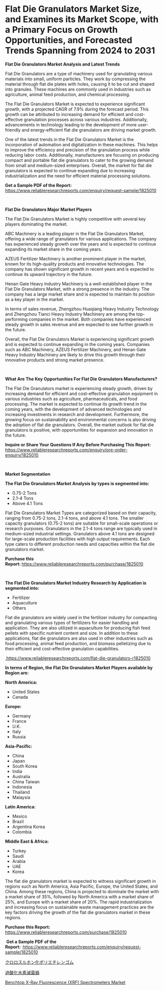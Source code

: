 <p><h1>Flat Die Granulators Market Size, and Examines its Market Scope, with a Primary Focus on Growth Opportunities, and Forecasted Trends Spanning from 2024 to 2031</h1></p><p><strong>Flat Die Granulators Market Analysis and Latest Trends</strong></p>
<p><p>Flat Die Granulators are a type of machinery used for granulating various materials into small, uniform particles. They work by compressing the material through flat die plates with holes, causing it to be cut and shaped into granules. These machines are commonly used in industries such as agriculture, animal feed production, and chemical processing.</p><p>The Flat Die Granulators Market is expected to experience significant growth, with a projected CAGR of 7.9% during the forecast period. This growth can be attributed to increasing demand for efficient and cost-effective granulation processes across various industries. Additionally, advancements in technology leading to the development of more user-friendly and energy-efficient flat die granulators are driving market growth.</p><p>One of the latest trends in the Flat Die Granulators Market is the incorporation of automation and digitalization in these machines. This helps to improve the efficiency and precision of the granulation process while reducing labor costs. Additionally, manufacturers are focusing on producing compact and portable flat die granulators to cater to the growing demand from small and medium-sized enterprises. Overall, the market for flat die granulators is expected to continue expanding due to increasing industrialization and the need for efficient material processing solutions.</p></p>
<p><strong>Get a Sample PDF of the Report:&nbsp;</strong> <a href="https://www.reliableresearchreports.com/enquiry/request-sample/1825010">https://www.reliableresearchreports.com/enquiry/request-sample/1825010</a></p>
<p>&nbsp;</p>
<p><strong>Flat Die Granulators Major Market Players</strong></p>
<p><p>The Flat Die Granulators Market is highly competitive with several key players dominating the market. </p><p>ABC Machinery is a leading player in the Flat Die Granulators Market, offering a wide range of granulators for various applications. The company has experienced steady growth over the years and is expected to continue expanding its market share in the coming years. </p><p>AZEUS Fertilizer Machinery is another prominent player in the market, known for its high-quality products and innovative technologies. The company has shown significant growth in recent years and is expected to continue its upward trajectory in the future.</p><p>Henan Gate Heavy Industry Machinery is a well-established player in the Flat Die Granulators Market, with a strong presence in the industry. The company has a large market share and is expected to maintain its position as a key player in the market.</p><p>In terms of sales revenue, Zhengzhou Huaqiang Heavy Industry Technology and Zhengzhou Tianci Heavy Industry Machinery are among the top-performing companies in the market. Both companies have experienced steady growth in sales revenue and are expected to see further growth in the future.</p><p>Overall, the Flat Die Granulators Market is experiencing significant growth and is expected to continue expanding in the coming years. Companies such as ABC Machinery, AZEUS Fertilizer Machinery, and Henan Gate Heavy Industry Machinery are likely to drive this growth through their innovative products and strong market presence.</p></p>
<p>&nbsp;</p>
<p><strong>What Are The Key Opportunities For Flat Die Granulators Manufacturers?</strong></p>
<p><p>The Flat Die Granulators market is experiencing steady growth, driven by increasing demand for efficient and cost-effective granulation equipment in various industries such as agriculture, pharmaceuticals, and food processing. The market is expected to continue its growth trend in the coming years, with the development of advanced technologies and increasing investments in research and development. Furthermore, the growing focus on sustainability and environmental concerns is also driving the adoption of flat die granulators. Overall, the market outlook for flat die granulators is positive, with opportunities for expansion and innovation in the future.</p></p>
<p><strong>Inquire or Share Your Questions If Any Before Purchasing This Report:</strong> <a href="https://www.reliableresearchreports.com/enquiry/pre-order-enquiry/1825010">https://www.reliableresearchreports.com/enquiry/pre-order-enquiry/1825010</a></p>
<p>&nbsp;</p>
<p><strong>Market Segmentation</strong></p>
<p><strong>The Flat Die Granulators Market Analysis by types is segmented into:</strong></p>
<p><ul><li>0.75-2 Tons</li><li>2.1-4 Tons</li><li>Above 4.1 Tons</li></ul></p>
<p><p>Flat Die Granulators Market Types are categorized based on their capacity, ranging from 0.75-2 tons, 2.1-4 tons, and above 4.1 tons. The smaller capacity granulators (0.75-2 tons) are suitable for small-scale operations or research purposes. Granulators in the 2.1-4 tons range are typically used in medium-sized industrial settings. Granulators above 4.1 tons are designed for large-scale production facilities with high output requirements. Each type caters to different production needs and capacities within the flat die granulators market.</p></p>
<p><strong>Purchase this Report:&nbsp;</strong><a href="https://www.reliableresearchreports.com/purchase/1825010">https://www.reliableresearchreports.com/purchase/1825010</a></p>
<p>&nbsp;</p>
<p><strong>The Flat Die Granulators Market Industry Research by Application is segmented into:</strong></p>
<p><ul><li>Fertilizer</li><li>Aquaculture</li><li>Others</li></ul></p>
<p><p>Flat die granulators are widely used in the fertilizer industry for compacting and granulating various types of fertilizers for easier handling and application. They are also utilized in aquaculture for producing fish feed pellets with specific nutrient content and size. In addition to these applications, flat die granulators are also used in other industries such as food processing, animal feed production, and biomass pelletizing due to their efficient and cost-effective granulation capabilities.</p></p>
<p><a href="https://www.reliableresearchreports.com/flat-die-granulators-r1825010">&nbsp;https://www.reliableresearchreports.com/flat-die-granulators-r1825010</a></p>
<p><strong>In terms of Region, the Flat Die Granulators Market Players available by Region are:</strong></p>
<p>
    <p> <strong> North America: </strong>
        <ul>
            <li>United States</li>
            <li>Canada</li>
        </ul>
        </p> 
    <p> <strong> Europe: </strong>
        <ul>
            <li>Germany</li>
            <li>France</li>
            <li>U.K.</li>
            <li>Italy</li>
            <li>Russia</li>
        </ul>
        </p> 
    <p> <strong> Asia-Pacific: </strong>
        <ul>
            <li>China</li>
            <li>Japan</li>
            <li>South Korea</li>
            <li>India</li>
            <li>Australia</li>
            <li>China Taiwan</li>
            <li>Indonesia</li>
            <li>Thailand</li>
            <li>Malaysia</li>
        </ul>
        </p> 
    <p> <strong> Latin America: </strong>
        <ul>
            <li>Mexico</li>
            <li>Brazil</li>
            <li>Argentina Korea</li>
            <li>Colombia</li>
        </ul>
        </p> 
    <p> <strong> Middle East & Africa: </strong>
        <ul>
            <li>Turkey</li>
            <li>Saudi</li>
            <li>Arabia</li>
            <li>UAE</li>
            <li>Korea</li>
        </ul>
    </p>
    </p>
<p><p>The flat die granulators market is expected to witness significant growth in regions such as North America, Asia Pacific, Europe, the United States, and China. Among these regions, China is projected to dominate the market with a market share of 35%, followed by North America with a market share of 25%, and Europe with a market share of 20%. The rapid industrialization and increasing focus on sustainable waste management practices are the key factors driving the growth of the flat die granulators market in these regions.</p></p>
<p><strong>Purchase this Report: </strong><a href="https://www.reliableresearchreports.com/purchase/1825010">https://www.reliableresearchreports.com/purchase/1825010</a></p>
<p>&nbsp;<strong>Get a Sample PDF of the Report:&nbsp;&nbsp;</strong><a href="https://www.reliableresearchreports.com/enquiry/request-sample/1825010">https://www.reliableresearchreports.com/enquiry/request-sample/1825010</a></p>
<p><strong></strong></p>
<p><p><a href="https://github.com/RodHoppe07/Market-Research-Report-List-1/blob/main/911263241519.md">クロロスルホン化ポリエチレンゴム</a></p><p><a href="https://github.com/reliezer65/Market-Research-Report-List-1/blob/main/879144541520.md">過酸化水素滅菌器</a></p><p><a href="https://github.com/okotobwrhuteie/Market-Research-Report-List-2/blob/main/benchtop-x-ray-fluorescence-xrf-spectrometers-market.md">Benchtop X-Ray Fluorescence (XRF) Spectrometers Market</a></p></p>